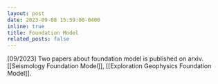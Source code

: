 ```yaml
---
layout: post
date: 2023-09-08 15:59:00-0400
inline: true
title: Foundation Model
related_posts: false
---
```

[09/2023] Two papers about foundation model is published on arxiv. [[Seismology Foundation Model]], [[Exploration Geophysics Foundation Model]].
